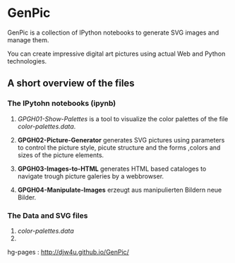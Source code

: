 # GenPic
GenPic is a collection of IPython notebooks to generate SVG images and manage them.

You can create impressive digital art pictures using actual Web and Python technologies.  

## A short overview of the files

### The IPytohn notebooks (ipynb)

1. *GPGH01-Show-Palettes* is a tool to visualize the color palettes of the file *color-palettes.data*.

2. **GPGH02-Picture-Generator**  generates SVG pictures using parameters to control the picture style, picute structure and the forms ,colors and sizes of the picture elements.

2. **GPGH03-Images-to-HTML** generates HTML based cataloges to navigate trough picture galeries by a webbrowser. 

2. **GPGH04-Manipulate-Images** erzeugt aus manipulierten Bildern neue Bilder.

### The Data and SVG files

1.  *color-palettes.data*
2.  

hg-pages :  http://djw4u.github.io/GenPic/
